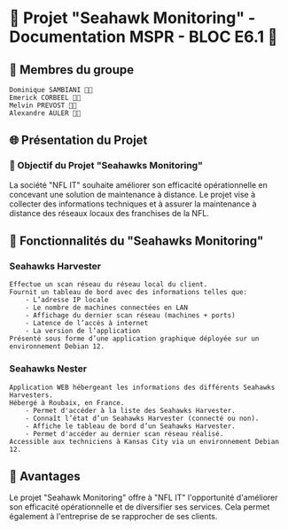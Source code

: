 # 🚀 Projet "Seahawk Monitoring" - Documentation MSPR - BLOC E6.1 🚧
## 👥 Membres du groupe

    Dominique SAMBIANI 🧑‍💻
    Emerick CORBEEL 🧑‍💻
    Melvin PREVOST 🧑‍💻
    Alexandre AULER 🧑‍💻

## 🌐 Présentation du Projet

### 🎯 Objectif du Projet "Seahawks Monitoring"

La société "NFL IT" souhaite améliorer son efficacité opérationnelle en concevant une solution de maintenance à distance. Le projet vise à collecter des informations techniques et à assurer la maintenance à distance des réseaux locaux des franchises de la NFL.

## 🚀 Fonctionnalités du "Seahawks Monitoring"
### Seahawks Harvester

    Effectue un scan réseau du réseau local du client.
    Fournit un tableau de bord avec des informations telles que:
        - L’adresse IP locale
        - Le nombre de machines connectées en LAN
        - Affichage du dernier scan réseau (machines + ports)
        - Latence de l’accès à internet
        - La version de l’application
    Présenté sous forme d’une application graphique déployée sur un environnement Debian 12.

### Seahawks Nester

    Application WEB hébergeant les informations des différents Seahawks Harvesters.
    Hébergé à Roubaix, en France.
        - Permet d'accéder à la liste des Seahawks Harvester.
        - Connaît l’état d’un Seahawks Harvester (connecté ou non).
        - Affiche le tableau de bord d’un Seahawks Harvester.
        - Permet d'accéder au dernier scan réseau réalisé.
    Accessible aux techniciens à Kansas City via un environnement Debian 12.

## 🌟 Avantages

Le projet "Seahawk Monitoring" offre à "NFL IT" l'opportunité d'améliorer son efficacité opérationnelle et de diversifier ses services. Cela permet également à l'entreprise de se rapprocher de ses clients.

